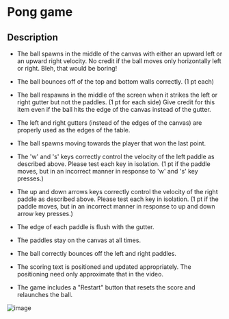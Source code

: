# Pong game
## Description
- The ball spawns in the middle of the canvas with either an upward left or an upward right velocity. No credit if the ball moves only horizontally left or right. Bleh, that would be boring!

 - The ball bounces off of the top and bottom walls correctly. (1 pt each)

- The ball respawns in the middle of the screen when it strikes the left or right gutter but not the paddles. (1 pt for each side) Give credit for this item even if the ball hits the edge of the canvas instead of the gutter.

- The left and right gutters (instead of the edges of the canvas) are properly used as the edges of the table.

- The ball spawns moving towards the player that won the last point.

- The 'w' and 's' keys correctly control the velocity of the left paddle as described above. Please test each key in isolation. (1 pt if the paddle moves, but in an incorrect manner in response to 'w' and 's' key presses.)

- The up and down arrows keys correctly control the velocity of the right paddle as described above. Please test each key in isolation. (1 pt if the paddle moves, but in an incorrect manner in response to up and down arrow key presses.)
- The edge of each paddle is flush with the gutter.
- The paddles stay on the canvas at all times. 

- The ball correctly bounces off the left and right paddles. 
- The scoring text is positioned and updated appropriately. The positioning need only approximate that in the video.

- The game includes a "Restart" button that resets the score and relaunches the ball.

![image](https://user-images.githubusercontent.com/58776067/184153072-2f52f88f-58d7-4eb9-8677-774a18d43373.png)
